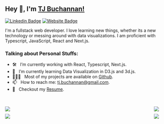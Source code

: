 <!--
**tbuchannan/tbuchannan** is a ✨ _special_ ✨ repository because its `README.md` (this file) appears on your GitHub profile.

Here are some ideas to get you started:

- 🔭 I’m currently working on ...
- 🌱 I’m currently learning ...
- 👯 I’m looking to collaborate on ...
- 🤔 I’m looking for help with ...
- 💬 Ask me about ...
- 📫 How to reach me: ...
- 😄 Pronouns: ...
- ⚡ Fun fact: ...
-->

## Hey 👋, I'm [TJ Buchannan!](https://github.com/tbuchannan/)

[![Linkedin Badge](https://img.shields.io/badge/-LinkedIn-0e76a8?style=flat-square&logo=Linkedin&logoColor=white)](https://www.linkedin.com/in/terence-buchannan/)
[![Website Badge](https://img.shields.io/badge/Website-3b5998?style=flat-square&logo=google-chrome&logoColor=white)](https://tjbuchannan.com/)



I'm a fullstack web developer. I love learning new things, whether its a new technology or messing around with data visualizations. I am proficient with Typescript, JavaScript, React and Next.js. 


### Talking about Personal Stuffs:

- 🛠️ &nbsp; I’m currently working with React, Typescript, Next.js.
- 🚀 &nbsp; I’m currently learning Data Visualization in D3.js and 3d.js.
- 👨🏻‍💻 &nbsp; Most of my projects are available on [Github](https://github.com/tbuchannan).
- 📫 &nbsp; How to reach me: tj.buchannan@gmail.com.
- 📝 &nbsp; Checkout my [Resume](https://tjbuchannan.com/assets/Resume_2023.pdf).




<div>
    <br/>
    <br/>
    <div style='display:flex; justify-content: space-between;'>
        <a style='padding-right: 8px' href="https://github.com/tbuchannan/tbuchannan">
            <img src="https://github-readme-stats-git-master-tbuchannan.vercel.app/api/pin/?username=tbuchannan&repo=tbuchannan&border_color=732639&bg_color=0D1117&title_color=C9D1D9&text_color=8B949E&icon_color=732639" />
        </a>
        <a href="https://github.com/tbuchannan/leet75">
            <img src="https://github-readme-stats-git-master-tbuchannan.vercel.app/api/pin/?username=tbuchannan&repo=leet75&border_color=732639&bg_color=0D1117&title_color=C9D1D9&text_color=8B949E&icon_color=732639" />
        </a>
    </div>
    <div style='display:flex; justify-content: space-between; margin-top: 8px;'>
        <a style='padding-right: 8px' href="https://github.com/tbuchannan/keepScrolling">
            <img src="https://github-readme-stats-git-master-tbuchannan.vercel.app/api/pin/?username=tbuchannan&repo=keepScrolling&border_color=732639&bg_color=0D1117&title_color=C9D1D9&text_color=8B949E&icon_color=732639" />
        </a>
        <a  href="https://github.com/tbuchannan/appAttack">
            <img src="https://github-readme-stats-git-master-tbuchannan.vercel.app/api/pin/?username=tbuchannan&repo=appAttack&border_color=732639&bg_color=0D1117&title_color=C9D1D9&text_color=8B949E&icon_color=732639" />
        </a>
    </div>
</div>

